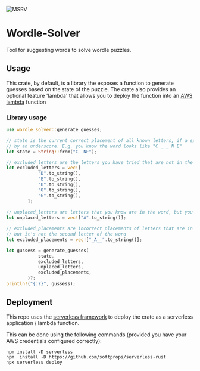 ![MSRV](https://img.shields.io/badge/msrv-1.58.0-red)
# Wordle-Solver

Tool for suggesting words to solve wordle puzzles. 


## Usage 

This crate, by default, is a library the exposes a function to generate guesses based on the state of the puzzle. The crate also provides an optional feature 
'lambda' that allows you to deploy the function into an [AWS lambda](https://aws.amazon.com/lambda/) function

### Library usage

```rust
use wordle_solver::generate_guesses;

// state is the current correct placement of all known letters, if a spot is unknown it should be represented 
// by an underscore. E.g. you know the word looks like "C _ _ N E"
let state = String::from("C__NE");

// excluded_letters are the letters you have tried that are not in the word 
let excluded_letters = vec![
            "D".to_string(),
            "E".to_string(),
            "U".to_string(),
            "O".to_string(),
            "G".to_string(),
        ];
        
// unplaced_letters are letters that you know are in the word, but you don't know where they are in the word
let unplaced_letters = vec!["A".to_string()];

// excluded_placements are incorrect placements of letters that are in the word E.g. you know that A is in the word
// but it's not the second letter of the word 
let excluded_placements = vec!["_A__".to_string()];

let gussess = generate_guesses(
            state,
            excluded_letters,
            unplaced_letters,
            excluded_placements,
        )?;
println!("{:?}", gussess);
```


## Deployment 

This repo uses the [serverless framework](https://www.serverless.com/) to deploy the crate as a serverless application / lambda function. 

This can be done using the following commands (provided you have your AWS credentials configured correctly): 

```shell
npm install -D serverless
npm  install -D https://github.com/softprops/serverless-rust
npx serverless deploy

```
